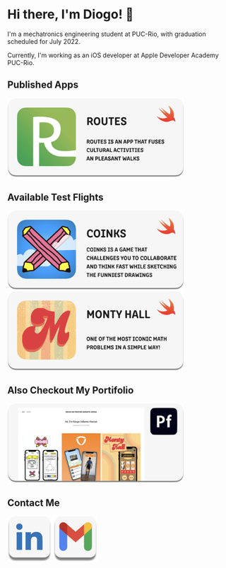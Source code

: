 # Hi there, I'm Diogo! 👋

I'm a mechatronics engineering student at PUC-Rio, with graduation scheduled for July 2022. 

Currently, I'm working as an iOS developer at Apple Developer Academy PUC-Rio. 

## Published Apps
[<img src="routes.png" width="400"/>](https://apps.apple.com/br/app/routes-caminhadas-culturais/id1576016545?l=en)

## Available Test Flights
[<img src="coinks.png" width="400"/>](https://testflight.apple.com/join/ABK9wOWK)
[<img src="monty.png" width="400"/>](https://testflight.apple.com/join/mlYhPshB)

## Also Checkout My Portifolio
[<img src="portifolio.png" width="400"/>](https://diogoinfante.myportfolio.com)

## Contact Me
[<img src="linkedin.png" width="100"/>](https://www.linkedin.com/in/diogo-infante-741442151/)
[<img src="gmail.png" width="100"/>](infante.div@gmail.com)
<!--
**DiogoInfante/DiogoInfante** is a ✨ _special_ ✨ repository because its `README.md` (this file) appears on your GitHub profile.

Here are some ideas to get you started:

- 🔭 I’m currently working on ...
- 🌱 I’m currently learning ...
- 👯 I’m looking to collaborate on ...
- 🤔 I’m looking for help with ...
- 💬 Ask me about ...
- 📫 How to reach me: ...
- 😄 Pronouns: ...
- ⚡ Fun fact: ...
-->
